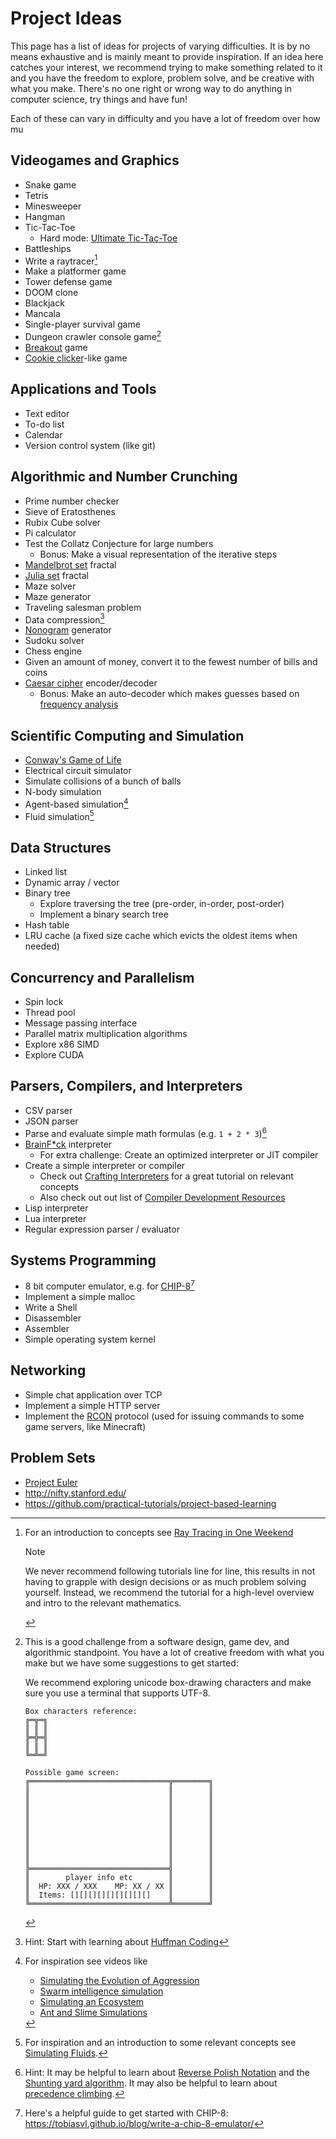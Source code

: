 # Project Ideas

This page has a list of ideas for projects of varying difficulties. It is by no means exhaustive and is mainly meant to
provide inspiration. If an idea here catches your interest, we recommend trying to make something related to it and you
have the freedom to explore, problem solve, and be creative with what you make. There's no one right or wrong way to do
anything in computer science, try things and have fun!

Each of these can vary in difficulty and you have a lot of freedom over how mu

## Videogames and Graphics

- Snake game
- Tetris
- Minesweeper
- Hangman
- Tic-Tac-Toe
  - Hard mode: [Ultimate Tic-Tac-Toe](https://en.wikipedia.org/wiki/Ultimate_tic-tac-toe)
- Battleships
- Write a raytracer[^raytracing]
- Make a platformer game
- Tower defense game
- DOOM clone
- Blackjack
- Mancala
- Single-player survival game
- Dungeon crawler console game[^dungeon]
- [Breakout](<https://en.wikipedia.org/wiki/Breakout_(video_game)>) game
- [Cookie clicker](https://orteil.dashnet.org/cookieclicker/)-like game

[^raytracing]:
    For an introduction to concepts see
    [Ray Tracing in One Weekend](https://raytracing.github.io/books/RayTracingInOneWeekend.html)

    > [!NOTE]
    >
    > We never recommend following tutorials line for line, this results in not having to grapple with design decisions
    > or as much problem solving yourself. Instead, we recommend the tutorial for a high-level overview and intro to the
    > relevant mathematics.

[^dungeon]:
    This is a good challenge from a software design, game dev, and algorithmic standpoint. You have a lot of creative
    freedom with what you make but we have some suggestions to get started:

    We recommend exploring unicode box-drawing characters and make sure you use a terminal that supports UTF-8.

    ```
    Box characters reference:
    ╔═╦═╗
    ║ ║ ║
    ╠═╬═╣
    ║ ║ ║
    ╚═╩═╝

    Possible game screen:
    ╔═══════════════════════════════╦════════╗
    ║                               ║        ║
    ║                               ║        ║
    ║                               ║        ║
    ║                               ║        ║
    ║                               ║        ║
    ║                               ║        ║
    ║                               ║        ║
    ║                               ║        ║
    ║                               ║        ║
    ╠═══════════════════════════════╣        ║
    ║        player info etc        ║        ║
    ║  HP: XXX / XXX    MP: XX / XX ║        ║
    ║  Items: [][][][][][][][][]    ║        ║
    ╚═══════════════════════════════╩════════╝
    ```

## Applications and Tools

- Text editor
- To-do list
- Calendar
- Version control system (like git)

## Algorithmic and Number Crunching

- Prime number checker
- Sieve of Eratosthenes
- Rubix Cube solver
- Pi calculator
- Test the Collatz Conjecture for large numbers
  - Bonus: Make a visual representation of the iterative steps
- [Mandelbrot set](https://en.wikipedia.org/wiki/Mandelbrot_set) fractal
- [Julia set](https://en.wikipedia.org/wiki/Julia_set) fractal
- Maze solver
- Maze generator
- Traveling salesman problem
- Data compression[^compression]
- [Nonogram](https://en.wikipedia.org/wiki/Nonogram) generator
- Sudoku solver
- Chess engine
- Given an amount of money, convert it to the fewest number of bills and coins
- [Caesar cipher](https://en.wikipedia.org/wiki/Caesar_cipher) encoder/decoder
  - Bonus: Make an auto-decoder which makes guesses based on
    [frequency analysis](https://en.wikipedia.org/wiki/Frequency_analysis)

[^compression]: Hint: Start with learning about [Huffman Coding](https://en.wikipedia.org/wiki/Huffman_coding)

## Scientific Computing and Simulation

- [Conway's Game of Life](https://en.wikipedia.org/wiki/Conway%27s_Game_of_Life)
- Electrical circuit simulator
- Simulate collisions of a bunch of balls
- N-body simulation
- Agent-based simulation[^agents]
- Fluid simulation[^fluids]

[^agents]: For inspiration see videos like

    - [Simulating the Evolution of Aggression](https://www.youtube.com/watch?v=YNMkADpvO4w)
    - [Swarm intelligence simulation](https://www.youtube.com/watch?v=Yu7sF9rcVJY)
    - [Simulating an Ecosystem](https://www.youtube.com/watch?v=r_It_X7v-1E)
    - [Ant and Slime Simulations](https://www.youtube.com/watch?v=X-iSQQgOd1A)

[^fluids]:
    For inspiration and an introduction to some relevant concepts see
    [Simulating Fluids](https://www.youtube.com/watch?v=rSKMYc1CQHE).

## Data Structures

- Linked list
- Dynamic array / vector
- Binary tree
  - Explore traversing the tree (pre-order, in-order, post-order)
  - Implement a binary search tree
- Hash table
- LRU cache (a fixed size cache which evicts the oldest items when needed)

## Concurrency and Parallelism

- Spin lock
- Thread pool
- Message passing interface
- Parallel matrix multiplication algorithms
- Explore x86 SIMD
- Explore CUDA

## Parsers, Compilers, and Interpreters

- CSV parser
- JSON parser
- Parse and evaluate simple math formulas (e.g. `1 + 2 * 3`)[^expressions]
- [BrainF\*ck](https://en.wikipedia.org/wiki/Brainfuck) interpreter
  - For extra challenge: Create an optimized interpreter or JIT compiler
- Create a simple interpreter or compiler
  - Check out [Crafting Interpreters](https://craftinginterpreters.com/contents.html) for a great tutorial on relevant
    concepts
  - Also check out out list of [Compiler Development Resources](./compiler-development.md)
- Lisp interpreter
- Lua interpreter
- Regular expression parser / evaluator

[^expressions]:
    Hint: It may be helpful to learn about
    [Reverse Polish Notation](https://en.wikipedia.org/wiki/Reverse_Polish_notation) and the
    [Shunting yard algorithm](https://en.wikipedia.org/wiki/Shunting_yard_algorithm). It may also be helpful to learn
    about [precedence climbing](https://eli.thegreenplace.net/2012/08/02/parsing-expressions-by-precedence-climbing).

## Systems Programming

- 8 bit computer emulator, e.g. for [CHIP-8](https://en.wikipedia.org/wiki/CHIP-8)[^chip-8]
- Implement a simple malloc
- Write a Shell
- Disassembler
- Assembler
- Simple operating system kernel

[^chip-8]: Here's a helpful guide to get started with CHIP-8: https://tobiasvl.github.io/blog/write-a-chip-8-emulator/

## Networking

- Simple chat application over TCP
- Implement a simple HTTP server
- Implement the [RCON](https://developer.valvesoftware.com/wiki/Source_RCON_Protocol) protocol (used for issuing
  commands to some game servers, like Minecraft)

## Problem Sets

- [Project Euler](https://projecteuler.net/)
- http://nifty.stanford.edu/
- https://github.com/practical-tutorials/project-based-learning
